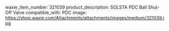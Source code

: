 waxie_item_number: 321039
product_description: SOLSTA PDC Ball Shut-Off Valve
compatible_with: PDC
image: https://shop.waxie.com/Attachments/attachments/images/medium/321039.jpg

